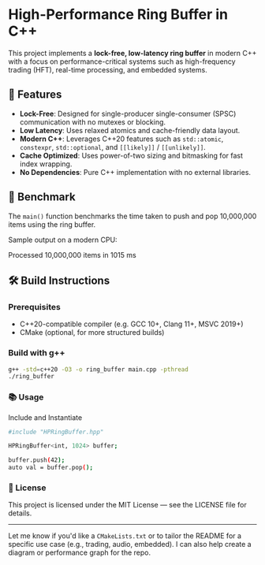 # High-Performance Ring Buffer in C++

This project implements a **lock-free, low-latency ring buffer** in modern C++ with a focus on performance-critical systems such as high-frequency trading (HFT), real-time processing, and embedded systems.

## 🚀 Features

- **Lock-Free**: Designed for single-producer single-consumer (SPSC) communication with no mutexes or blocking.
- **Low Latency**: Uses relaxed atomics and cache-friendly data layout.
- **Modern C++**: Leverages C++20 features such as `std::atomic`, `constexpr`, `std::optional`, and `[[likely]]` / `[[unlikely]]`.
- **Cache Optimized**: Uses power-of-two sizing and bitmasking for fast index wrapping.
- **No Dependencies**: Pure C++ implementation with no external libraries.

## 🧪 Benchmark

The `main()` function benchmarks the time taken to push and pop 10,000,000 items using the ring buffer.

Sample output on a modern CPU:

Processed 10,000,000 items in 1015 ms

## 🛠 Build Instructions

### Prerequisites

- C++20-compatible compiler (e.g. GCC 10+, Clang 11+, MSVC 2019+)
- CMake (optional, for more structured builds)

### Build with g++

```bash
g++ -std=c++20 -O3 -o ring_buffer main.cpp -pthread
./ring_buffer
```

### 📚 Usage
Include and Instantiate
```bash
#include "HPRingBuffer.hpp"

HPRingBuffer<int, 1024> buffer;

buffer.push(42);
auto val = buffer.pop();
```

### 📝 License
This project is licensed under the MIT License — see the LICENSE file for details.

---

Let me know if you'd like a `CMakeLists.txt` or to tailor the README for a specific use case (e.g., trading, audio, embedded). I can also help create a diagram or performance graph for the repo.

